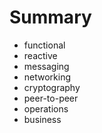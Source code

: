 # Summary

* functional
* reactive
* messaging
* networking
* cryptography
* peer-to-peer
* operations
* business
